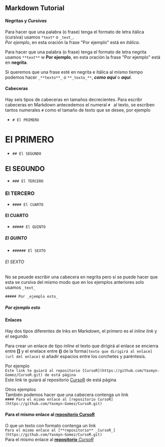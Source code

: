 ## Markdown Tutorial

#### **Negritas** y _Cursivas_

Para hacer que una palabra (o frase) tenga el formato de letra itálica (cursiva) usamos `*text*` o `_text_`.  
_Por ejemplo_, en esta oración la frase "Por ejemplo" está en *itálica*.

Para hacer que una palabra (o frase) tenga el formato de letra negrita usamos `**text**`  w
**Por ejemplo**, en esta oración la frase "Por ejemplo" está en **negrita**.

Si queremos que una frase esté en negrita e itálica al mismo tiempo podemos hacer `_**texto**_` o `**_texto_**`, **_como aquí_** o _**aquí**_.

#### Cabeceras

Hay seis tipos de cabeceras en tamaños decrecientes. Para escribr cabeceras en Markdown antecedemos el numeral `# ` al texto, se escriben tantos numerales `#` como el tamaño de texto que se desee, por ejemplo

- `# El PRIMERO`

# El PRIMERO

- `## El SEGUNDO`

## El SEGUNDO

- `### El TERCERO` 

### El TERCERO

- `#### El CUARTO`

#### El CUARTO

- `##### El QUINTO`

##### El QUINTO

- `###### El SEXTO`

###### El SEXTO

No se peuede escribir una cabecera en negrita pero si se puede hacer que esta se cursiva del mismo modo que en los ejemplos anteriores solo usamos `_text_`  

`##### Por _ejemplo esto_`  

##### Por _ejemplo esto_

#### Enlaces

Hay dos tipos diferentes de lnks en Markdown, el primero es el _inline link_ y el segundo 

Para crear un enlace de tipo _inline_ el texto que dirigirá al enlace se encierra entre **[]** y el enelace entre **()** de la forma`[texto que dirigirá al enlace](url del enlace)` si añadir espacios entre los corchetes y paréntesis.

Por ejemplo  
`Este link te guiará al repositorio [CursoR](https://github.com/Yasmyn-Gomez/CursoR.git) de está página`  
Este link te guiará al repositorio [CursoR](https://github.com/Yasmyn-Gomez/CursoR.git) de está página

Otros ejemplos  
También podemos hacer que una cabecera contenga un link  
`#### Para el mismo enlace al [repositorio CursoR](https://github.com/Yasmyn-Gomez/CursoR.git)`  
#### Para el mismo enlace al [repositorio CursoR](https://github.com/Yasmyn-Gomez/CursoR.git)
O que un texto con formato contenga un link  
`Para el mismo enlace al [**repositorio** _CursoR_](https://github.com/Yasmyn-Gomez/CursoR.git)`  
Para el mismo enlace al [**repositorio** _CursoR_](https://github.com/Yasmyn-Gomez/CursoR.git)


